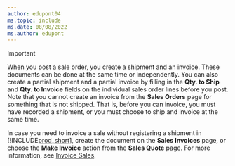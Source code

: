 ```yaml
---
author: edupont04
ms.topic: include
ms.date: 08/08/2022
ms.author: edupont
---
```

> [!IMPORTANT]
> When you post a sale order, you create a shipment and an invoice. These documents can be done at the same time or independently. You can also create a partial shipment and a partial invoice by filling in the **Qty. to Ship** and **Qty. to Invoice** fields on the individual sales order lines before you post. Note that you cannot create an invoice from the **Sales Orders** page for something that is not shipped. That is, before you can invoice, you must have recorded a shipment, or you must choose to ship and invoice at the same time.
>
> In case you need to invoice a sale without registering a shipment in [!INCLUDE[prod_short](prod_short.md)], create the document on the **Sales Invoices** page, or choose the **Make Invoice** action from the **Sales Quote** page. For more information, see [Invoice Sales](../sales-how-invoice-sales.md).